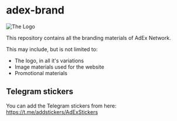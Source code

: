 # adex-brand

![The Logo](/logos/adex-logo-w-txt.png)

This repository contains all the branding materials of AdEx Network.

This may include, but is not limited to:

* The logo, in all it's variations
* Image materials used for the website
* Promotional materials


## Telegram stickers

You can add the Telegram stickers from here: https://t.me/addstickers/AdExStickers 
